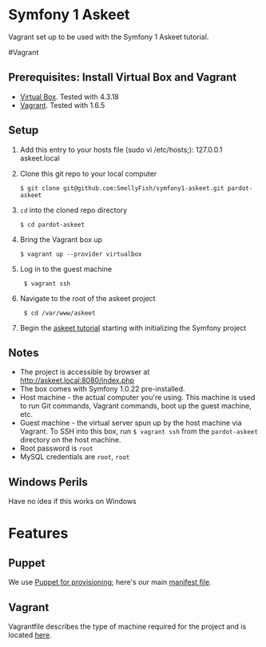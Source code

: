 # Symfony 1 Askeet
Vagrant set up to be used with the Symfony 1 Askeet tutorial.

#Vagrant

## Prerequisites: Install Virtual Box and Vagrant

   - [Virtual Box](https://www.virtualbox.org/wiki/Downloads). Tested with 4.3.18
   - [Vagrant](https://www.vagrantup.com/downloads.html). Tested with 1.6.5

## Setup

1.	Add this entry to your hosts file (sudo vi /etc/hosts;): 127.0.0.1	askeet.local  

1.	Clone this git repo to your local computer

		$ git clone git@github.com:SmellyFish/symfony1-askeet.git pardot-askeet

2.	`cd` into the cloned repo directory

		$ cd pardot-askeet

3.	Bring the Vagrant box up

		$ vagrant up --provider virtualbox

4. Log in to the guest machine

		$ vagrant ssh

5. Navigate to the root of the askeet project

		$ cd /var/www/askeet
		
6. Begin the [askeet tutorial](http://symfony.com/legacy/doc/askeet/1_0/en/1) starting with initializing the Symfony project

## Notes
* The project is accessible by browser at http://askeet.local:8080/index.php
* The box comes with Symfony 1.0.22 pre-installed.
* Host machine - the actual computer you're using. This machine is used to run Git commands, Vagrant commands, boot up the guest machine, etc.
* Guest machine - the virtual server spun up by the host machine via Vagrant. To SSH into this box, run `$ vagrant ssh` from the `pardot-askeet` directory on the host machine.
* Root password is `root`
* MySQL credentials are `root`, `root`

## Windows Perils
Have no idea if this works on Windows

# Features
## Puppet
We use [Puppet for provisioning](http://docs.vagrantup.com/v2/provisioning/puppet_apply.html); here's our main [manifest file](https://github.com/SmellyFish/symfony1-askeet/blob/master/puppet/manifests/site.pp).

## Vagrant
Vagrantfile describes the type of machine required for the project and is located [here](https://github.com/SmellyFish/symfony1-askeet/blob/master/Vagrantfile).
